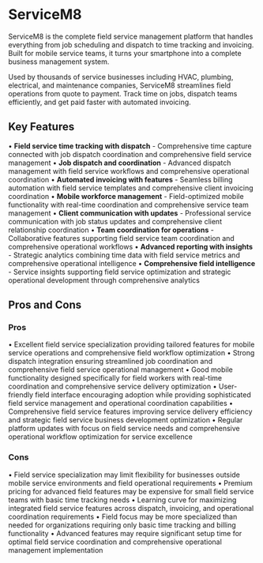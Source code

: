 # ServiceM8

ServiceM8 is the complete field service management platform that handles everything from job scheduling and dispatch to time tracking and invoicing. Built for mobile service teams, it turns your smartphone into a complete business management system.

Used by thousands of service businesses including HVAC, plumbing, electrical, and maintenance companies, ServiceM8 streamlines field operations from quote to payment. Track time on jobs, dispatch teams efficiently, and get paid faster with automated invoicing.

## Key Features

• **Field service time tracking with dispatch** - Comprehensive time capture connected with job dispatch coordination and comprehensive field service management
• **Job dispatch and coordination** - Advanced dispatch management with field service workflows and comprehensive operational coordination
• **Automated invoicing with features** - Seamless billing automation with field service templates and comprehensive client invoicing coordination
• **Mobile workforce management** - Field-optimized mobile functionality with real-time coordination and comprehensive service team management
• **Client communication with updates** - Professional service communication with job status updates and comprehensive client relationship coordination
• **Team coordination for operations** - Collaborative features supporting field service team coordination and comprehensive operational workflows
• **Advanced reporting with insights** - Strategic analytics combining time data with field service metrics and comprehensive operational intelligence
• **Comprehensive field intelligence** - Service insights supporting field service optimization and strategic operational development through comprehensive analytics

## Pros and Cons

### Pros
• Excellent field service specialization providing tailored features for mobile service operations and comprehensive field workflow optimization
• Strong dispatch integration ensuring streamlined job coordination and comprehensive field service operational management
• Good mobile functionality designed specifically for field workers with real-time coordination and comprehensive service delivery optimization
• User-friendly field interface encouraging adoption while providing sophisticated field service management and operational coordination capabilities
• Comprehensive field service features improving service delivery efficiency and strategic field service business development optimization
• Regular platform updates with focus on field service needs and comprehensive operational workflow optimization for service excellence

### Cons
• Field service specialization may limit flexibility for businesses outside mobile service environments and field operational requirements
• Premium pricing for advanced field features may be expensive for small field service teams with basic time tracking needs
• Learning curve for maximizing integrated field service features across dispatch, invoicing, and operational coordination requirements
• Field focus may be more specialized than needed for organizations requiring only basic time tracking and billing functionality
• Advanced features may require significant setup time for optimal field service coordination and comprehensive operational management implementation